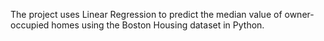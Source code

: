The project uses Linear Regression to predict the median value of owner-occupied homes using the Boston Housing dataset in Python.

